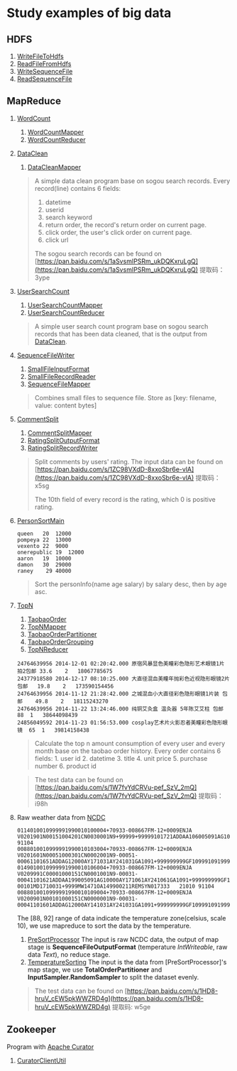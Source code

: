 # Study examples of big data
## HDFS
1. [WriteFileToHdfs](hdfs/src/main/java/com/linch/bigdata/hdfs/WriteFileToHdfs.java)
2. [ReadFileFromHdfs](hdfs/src/main/java/com/linch/bigdata/hdfs/ReadFileFromHdfs.java)
3. [WriteSequenceFile](hdfs/src/main/java/com/linch/bigdata/hdfs/WriteSequenceFile.java)
4. [ReadSequenceFile](hdfs/src/main/java/com/linch/bigdata/hdfs/ReadSequenceFile.java)

## MapReduce
1. [WordCount](mapreduce/src/main/java/com/linch/bigdata/mapreduce/wordcount/WordCount.java)
    1. [WordCountMapper](mapreduce/src/main/java/com/linch/bigdata/mapreduce/wordcount/WordCountMapper.java)
    2. [WordCountReducer](mapreduce/src/main/java/com/linch/bigdata/mapreduce/wordcount/WordCountReducer.java)

2. [DataClean](mapreduce/src/main/java/com/linch/bigdata/mapreduce/dataclean/DataClean.java)
    1. [DataCleanMapper](mapreduce/src/main/java/com/linch/bigdata/mapreduce/dataclean/DataCleanMapper.java)
    > A simple data clean program base on sogou search records.
    > Every record(line) contains 6 fields:
    > 1. datetime
    > 2. userid
    > 3. search keyword
    > 4. return order, the record's return order on current page.
    > 5. click order, the user's click order on current page.
    > 6. click url
    >
    > The sogou search records can be found on [https://pan.baidu.com/s/1aSvsmIPSRm_ukDQKxruLgQ](https://pan.baidu.com/s/1aSvsmIPSRm_ukDQKxruLgQ) 提取码：3ype

3. [UserSearchCount](mapreduce/src/main/java/com/linch/bigdata/mapreduce/usersearchcount/UserSearchCount.java)
    1. [UserSearchCountMapper](mapreduce/src/main/java/com/linch/bigdata/mapreduce/usersearchcount/UserSearchCountMapper.java)
    2. [UserSearchCountReducer](mapreduce/src/main/java/com/linch/bigdata/mapreduce/usersearchcount/UserSearchCountReducer.java)
    > A simple user search count program base on sogou search records that has been data cleaned, that is the output from [DataClean](mapreduce/src/main/java/com/linch/bigdata/mapreduce/dataclean/DataClean.java).

4. [SequenceFileWriter](mapreduce/src/main/java/com/linch/bigdata/mapreduce/sequencefile/SequenceFileWriter.java)
    1. [SmallFileInputFormat](mapreduce/src/main/java/com/linch/bigdata/mapreduce/sequencefile/SmallFileInputFormat.java)
    2. [SmallFileRecordReader](mapreduce/src/main/java/com/linch/bigdata/mapreduce/sequencefile/SmallFileRecordReader.java)
    3. [SequenceFileMapper](mapreduce/src/main/java/com/linch/bigdata/mapreduce/sequencefile/SequenceFileMapper.java)
    > Combines small files to sequence file. Store as [key: filename, value: content bytes]

5. [CommentSplit](mapreduce/src/main/java/com/linch/bigdata/mapreduce/commentsplit/CommentSplit.java)
    1. [CommentSplitMapper](mapreduce/src/main/java/com/linch/bigdata/mapreduce/commentsplit/CommentSplitMapper.java)
    2. [RatingSplitOutputFormat](mapreduce/src/main/java/com/linch/bigdata/mapreduce/commentsplit/RatingSplitOutputFormat.java)
    3. [RatingSplitRecordWriter](mapreduce/src/main/java/com/linch/bigdata/mapreduce/commentsplit/RatingSplitRecordWriter.java)
    > Split comments by users' rating. The input data can be found on [https://pan.baidu.com/s/1ZC98VXdD-8xxoSbr6e-vlA](https://pan.baidu.com/s/1ZC98VXdD-8xxoSbr6e-vlA) 提取码：x5sg
    > 
    > The 10th field of every record is the rating, which 0 is positive rating.

6. [PersonSortMain](mapreduce/src/main/java/com/linch/bigdata/mapreduce/multipropsort/PersonSortMain.java)
    ```text
    queen	20	12000
    pompeya	22	13000
    vexento 22	9000
    onerepublic	19	12000
    aaron	19	10000
    damon	30	29000
    raney    29	40000
    ```
    > Sort the personInfo(name age salary) by salary desc, then by age asc.

7. [TopN](mapreduce/src/main/java/com/linch/bigdata/mapreduce/topn/TopN.java)
    1. [TaobaoOrder](mapreduce/src/main/java/com/linch/bigdata/mapreduce/topn/TaobaoOrder.java)
    2. [TopNMapper](mapreduce/src/main/java/com/linch/bigdata/mapreduce/topn/TopNMapper.java)
    3. [TaobaoOrderPartitioner](mapreduce/src/main/java/com/linch/bigdata/mapreduce/topn/TaobaoOrderPartitioner.java)
    4. [TaobaoOrderGrouping](mapreduce/src/main/java/com/linch/bigdata/mapreduce/topn/TaobaoOrderGrouping.java)
    5. [TopNReducer](mapreduce/src/main/java/com/linch/bigdata/mapreduce/topn/TopNReducer.java)
    ```text
    24764639956	2014-12-01 02:20:42.000	原宿风暴显色美瞳彩色隐形艺术眼镜1片 拍2包邮	33.6	2	18067785675
    24377918580	2014-12-17 08:10:25.000	大直径混血美瞳年抛彩色近视隐形眼镜2片包邮	19.8	2	173590154456
    24764639956	2014-11-12 21:28:42.000	之城混血小大直径彩色隐形眼镜1片装 包邮	49.8	2	18115243270
    24764639956	2014-11-22 13:24:46.000	纯铜艾灸盒 温灸器 5年陈艾艾柱 包邮	88	1	38644098439
    24856049592	2014-11-23 01:56:53.000	cosplay艺术片火影忍者美瞳彩色隐形眼镜	65	1	39814158438
    ```
    > Calculate the top n amount consumption of every user and every month base on the taobao order history.
    > Every order contains 6 fields: 1. user id 2. datetime 3. title    4. unit price   5. purchase number  6. product id
    
    > The test data can be found on [https://pan.baidu.com/s/1W7fvYdCRVu-pef_SzV_2mQ](https://pan.baidu.com/s/1W7fvYdCRVu-pef_SzV_2mQ) 提取码：i98h
    
 8. Raw weather data from [NCDC](https://www.ncdc.noaa.gov/)
    ```text
    0114010010999991990010100004+70933-008667FM-12+0009ENJA V0201901N00151004201CN0030001N9+99999+99999101721ADDAA106005091AG10001AY171061AY221061GF108991081071004501999999MD1110011+9999MW1731OA149900211REMSYN011333   91104
    0088010010999991990010103004+70933-008667FM-12+0009ENJA V0201601N00051000301CN0002001N9-00051-00061101651ADDAG12000AY171031AY241031GA1091+999999999GF109991091999999999999999MD1110051+9999MW1101
    0149010010999991990010106004+70933-008667FM-12+0009ENJA V0209991C00001000151CN0001001N9-00031-00041101621ADDAA199005091AG10000AY171061AY241061GA1091+999999999GF109991091999999999999999KA1120N-00101MD1710031+9999MW1471OA149900211REMSYN017333   21010 91104
    0088010010999991990010109004+70933-008667FM-12+0009ENJA V0200901N00101000151CN0000001N9-00031-00041101601ADDAG12000AY141031AY241031GA1091+999999999GF109991091999999999999999MD1710021+9999MW1451
    ```
    The [88, 92] range of data indicate the temperature zone(celsius, scale 10), we use mapreduce to sort the data by the temperature.
    1. [PreSortProcessor](mapreduce/src/main/java/com/linch/bigdata/mapreduce/noaa/PreSortProcessor.java)
        The input is raw NCDC data, the output of map stage is **SequenceFileOutputFormat** (temperature *IntWriteable*, raw data *Text*), no reduce stage.
    2. [TemperatureSorting](mapreduce/src/main/java/com/linch/bigdata/mapreduce/noaa/TemperatureSorting.java)
        The input is the data from [PreSortProcessor]'s map stage, we use **TotalOrderPartitioner** and **InputSampler.RandomSampler** to split the dataset evenly.
    > The test data can be found on [https://pan.baidu.com/s/1HD8-hruV_cEW5pkWWZRD4g](https://pan.baidu.com/s/1HD8-hruV_cEW5pkWWZRD4g) 提取码: w5ge
    
## Zookeeper
Program with [Apache Curator](https://curator.apache.org/)
1. [CuratorClientUtil](zookeeper/src/main/java/com/linch/bigdata/curator/CuratorClientUtil.java)